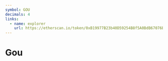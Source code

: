 ```yaml
---
symbol: GOU
decimals: 4
links:
  - name: explorer
    url: https://etherscan.io/token/0xB19977B23b40D59254B8f5A0BdB67076B4FA0bC6
---
```


# Gou
